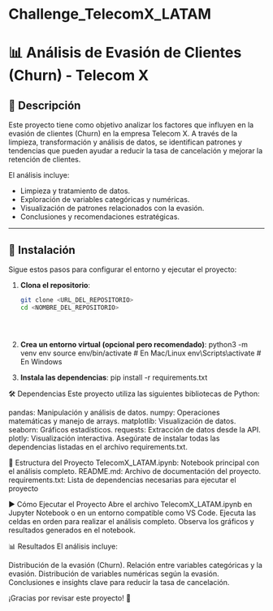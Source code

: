 # Challenge_TelecomX_LATAM

# 📊 Análisis de Evasión de Clientes (Churn) - Telecom X

## 📖 Descripción
Este proyecto tiene como objetivo analizar los factores que influyen en la evasión de clientes (Churn) en la empresa Telecom X. A través de la limpieza, transformación y análisis de datos, se identifican patrones y tendencias que pueden ayudar a reducir la tasa de cancelación y mejorar la retención de clientes.

El análisis incluye:
- Limpieza y tratamiento de datos.
- Exploración de variables categóricas y numéricas.
- Visualización de patrones relacionados con la evasión.
- Conclusiones y recomendaciones estratégicas.

---

## 🚀 Instalación
Sigue estos pasos para configurar el entorno y ejecutar el proyecto:

1. **Clona el repositorio**:
   ```bash
   git clone <URL_DEL_REPOSITORIO>
   cd <NOMBRE_DEL_REPOSITORIO>





2. **Crea un entorno virtual (opcional pero recomendado)**:
python3 -m venv env
source env/bin/activate  # En Mac/Linux
env\Scripts\activate     # En Windows

3. **Instala las dependencias**:
pip install -r requirements.txt


🛠️ Dependencias
Este proyecto utiliza las siguientes bibliotecas de Python:

pandas: Manipulación y análisis de datos.
numpy: Operaciones matemáticas y manejo de arrays.
matplotlib: Visualización de datos.
seaborn: Gráficos estadísticos.
requests: Extracción de datos desde la API.
plotly: Visualización interactiva.
Asegúrate de instalar todas las dependencias listadas en el archivo requirements.txt.



📂 Estructura del Proyecto
TelecomX_LATAM.ipynb: Notebook principal con el análisis completo.
README.md: Archivo de documentación del proyecto.
requirements.txt: Lista de dependencias necesarias para ejecutar el proyecto



▶️ Cómo Ejecutar el Proyecto
Abre el archivo TelecomX_LATAM.ipynb en Jupyter Notebook o en un entorno compatible como VS Code.
Ejecuta las celdas en orden para realizar el análisis completo.
Observa los gráficos y resultados generados en el notebook.



📊 Resultados
El análisis incluye:

Distribución de la evasión (Churn).
Relación entre variables categóricas y la evasión.
Distribución de variables numéricas según la evasión.
Conclusiones e insights clave para reducir la tasa de cancelación.

¡Gracias por revisar este proyecto! 🚀
